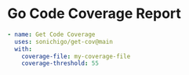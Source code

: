 # Go Code Coverage Report

```yaml
- name: Get Code Coverage
  uses: sonichigo/get-cov@main
  with:
    coverage-file: my-coverage-file
    coverage-threshold: 55
```